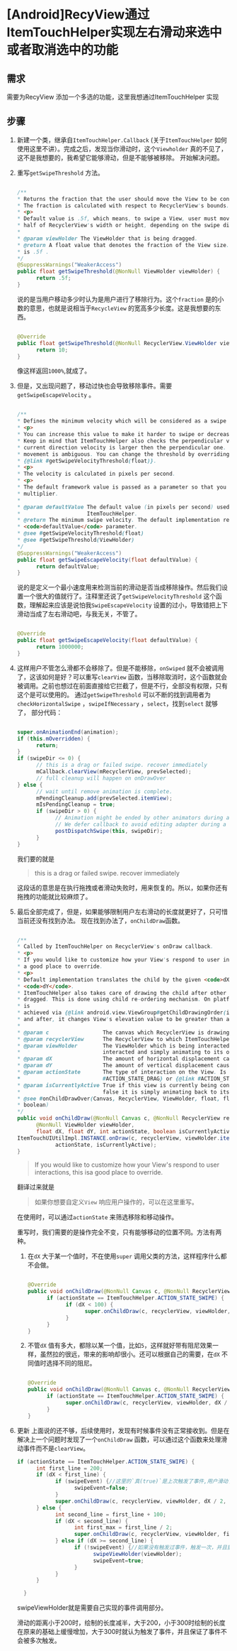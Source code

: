 # [Android]RecyView通过ItemTouchHelper实现左右滑动来选中或者取消选中的功能

## 需求

需要为RecyView 添加一个多选的功能，这里我想通过ItemTouchHelper 实现

## 步骤

1. 新建一个类，继承自`ItemTouchHelper.Callback` (关于`ItemTouchHelper` 如何使用这里不讲）。完成之后，发现当你滑动时，这个`Viewholder` 真的不见了，这不是我想要的，我希望它能够滑动，但是不能够被移除。
开始解决问题。

2. 重写`getSwipeThreshold` 方法。

      ```java

      /**
      * Returns the fraction that the user should move the View to be considered as swiped.
      * The fraction is calculated with respect to RecyclerView's bounds.
      * <p>
      * Default value is .5f, which means, to swipe a View, user must move the View at least
      * half of RecyclerView's width or height, depending on the swipe direction.
      *
      * @param viewHolder The ViewHolder that is being dragged.
      * @return A float value that denotes the fraction of the View size. Default value
      * is .5f .
      */
      @SuppressWarnings("WeakerAccess")
      public float getSwipeThreshold(@NonNull ViewHolder viewHolder) {
            return .5f;
      }
      ```

      说的是当用户移动多少时认为是用户进行了移除行为。这个`fraction` 是的小数的意思，也就是说相当于`RecycleView` 的宽高多少长度。这是我想要的东西。

      ```java

      @Override
      public float getSwipeThreshold(@NonNull RecyclerView.ViewHolder viewHolder) {
            return 10;
      }
      ```

      像这样返回`1000%`,就成了。

3. 但是，又出现问题了，移动过快也会导致移除事件。需要`getSwipeEscapeVelocity` 。

      ```java

      /**
      * Defines the minimum velocity which will be considered as a swipe action by the user.
      * <p>
      * You can increase this value to make it harder to swipe or decrease it to make it easier.
      * Keep in mind that ItemTouchHelper also checks the perpendicular velocity and makes sure
      * current direction velocity is larger then the perpendicular one. Otherwise, user's
      * movement is ambiguous. You can change the threshold by overriding
      * {@link #getSwipeVelocityThreshold(float)}.
      * <p>
      * The velocity is calculated in pixels per second.
      * <p>
      * The default framework value is passed as a parameter so that you can modify it with a
      * multiplier.
      *
      * @param defaultValue The default value (in pixels per second) used by the
      *                     ItemTouchHelper.
      * @return The minimum swipe velocity. The default implementation returns the
      * <code>defaultValue</code> parameter.
      * @see #getSwipeVelocityThreshold(float)
      * @see #getSwipeThreshold(ViewHolder)
      */
      @SuppressWarnings("WeakerAccess")
      public float getSwipeEscapeVelocity(float defaultValue) {
            return defaultValue;
      }
      ```

      说的是定义一个最小速度用来检测当前的滑动是否当成移除操作。然后我们设置一个很大的值就行了。注释里还说了`getSwipeVelocityThreshold` 这个函数，理解起来应该是说怕我`SwipeEscapeVelocity` 设置的过小，导致错把上下滑动当成了左右滑动吧，与我无关，不管了。

      ```java

      @Override
      public float getSwipeEscapeVelocity(float defaultValue) {
            return 1000000;
      }
      ```

4. 这样用户不管怎么滑都不会移除了。但是不能移除，`onSwiped` 就不会被调用了，这该如何是好？可以重写`clearView` 函数，当移除取消时，这个函数就会被调用。之前也想过在前面直接给它拦截了，但是不行，全部没有权限，只有这个是可以使用的。
      通过`getSwipeThreshold` 可以不断的找到调用者为`checkHorizontalSwipe` ，`swipeIfNecessary` ，`select`，找到`select` 就够了，
      部分代码：

      ```java

      super.onAnimationEnd(animation);
      if (this.mOverridden) {
            return;
      }
      if (swipeDir <= 0) {
            // this is a drag or failed swipe. recover immediately
            mCallback.clearView(mRecyclerView, prevSelected);
            // full cleanup will happen on onDrawOver
      } else {
            // wait until remove animation is complete.
            mPendingCleanup.add(prevSelected.itemView);
            mIsPendingCleanup = true;
            if (swipeDir > 0) {
                  // Animation might be ended by other animators during a layout.
                  // We defer callback to avoid editing adapter during a layout.
                  postDispatchSwipe(this, swipeDir);
            }
      }
      ```

      我们要的就是
      >this is a drag or failed swipe. recover immediately

      这段话的意思是在执行拖拽或者滑动失败时，用来恢复的。所以，如果你还有拖拽的功能就比较麻烦了。

5. 最后全部完成了，但是，如果能够限制用户左右滑动的长度就更好了，只可惜当前还没有找到办法。
      现在找到办法了，`onChildDraw`函数。

      ```java

      /**
      * Called by ItemTouchHelper on RecyclerView's onDraw callback.
      * <p>
      * If you would like to customize how your View's respond to user interactions, this is
      * a good place to override.
      * <p>
      * Default implementation translates the child by the given <code>dX</code>,
      * <code>dY</code>.
      * ItemTouchHelper also takes care of drawing the child after other children if it is being
      * dragged. This is done using child re-ordering mechanism. On platforms prior to L, this
      * is
      * achieved via {@link android.view.ViewGroup#getChildDrawingOrder(int, int)} and on L
      * and after, it changes View's elevation value to be greater than all other children.)
      *
      * @param c                 The canvas which RecyclerView is drawing its children
      * @param recyclerView      The RecyclerView to which ItemTouchHelper is attached to
      * @param viewHolder        The ViewHolder which is being interacted by the User or it was
      *                          interacted and simply animating to its original position
      * @param dX                The amount of horizontal displacement caused by user's action
      * @param dY                The amount of vertical displacement caused by user's action
      * @param actionState       The type of interaction on the View. Is either {@link
      *                          #ACTION_STATE_DRAG} or {@link #ACTION_STATE_SWIPE}.
      * @param isCurrentlyActive True if this view is currently being controlled by the user or
      *                          false it is simply animating back to its original state.
      * @see #onChildDrawOver(Canvas, RecyclerView, ViewHolder, float, float, int,
      * boolean)
      */
      public void onChildDraw(@NonNull Canvas c, @NonNull RecyclerView recyclerView,
            @NonNull ViewHolder viewHolder,
            float dX, float dY, int actionState, boolean isCurrentlyActive) {
      ItemTouchUIUtilImpl.INSTANCE.onDraw(c, recyclerView, viewHolder.itemView, dX, dY,
                  actionState, isCurrentlyActive);
      }

      ```

      >If you would like to customize how your View's respond to user interactions, this isa good place to override.

      翻译过来就是

      >如果你想要自定义`View` 响应用户操作的，可以在这里重写。

      在使用时，可以通过`actionState` 来筛选移除和移动操作。

      重写时，我们需要的是操作完全不变，只有能够移动的位置不同。方法有两种。

      1. 在`dX` 大于某一个值时，不在使用`super` 调用父类的方法，这样程序什么都不会做。

            ```java

            @Override
            public void onChildDraw(@NonNull Canvas c, @NonNull RecyclerView recyclerView, @NonNull RecyclerView.ViewHolder viewHolder, float dX, float dY, int actionState, boolean isCurrentlyActive) {
                  if (actionState == ItemTouchHelper.ACTION_STATE_SWIPE) {
                        if (dX < 100) {
                              super.onChildDraw(c, recyclerView, viewHolder, dX, dY, actionState, isCurrentlyActive);
                        }
                  }
            }

            ```

      2. 不管`dX` 值有多大，都除以某一个值，比如`5`，这样就好带有阻尼效果一样，虽然拉的很远，带来的影响却很小。还可以根据自己的需要，在`dX` 不同值时选择不同的阻尼。

            ```java

            @Override
            public void onChildDraw(@NonNull Canvas c, @NonNull RecyclerView recyclerView, @NonNull RecyclerView.ViewHolder viewHolder, float dX, float dY, int actionState, boolean isCurrentlyActive) {
                  if (actionState == ItemTouchHelper.ACTION_STATE_SWIPE) {
                        super.onChildDraw(c, recyclerView, viewHolder, dX / 5, dY, actionState, isCurrentlyActive);
                  }
            }

            ```

6. 更新
      上面说的还不够，后续使用时，发现有时候事件没有正常接收到。但是在解决上一个问题时发现了一个`onChildDraw` 函数，可以通过这个函数来处理滑动事件而不是`clearView`。

      ```java
      if (actionState == ItemTouchHelper.ACTION_STATE_SWIPE) {
            int first_line = 200;
            if (dX < first_line) {
                  if (swipeEvent) {//这里的`真(true)`是上次触发了事件,用户滑动了回来（在这里可能也可以设置一个取消事件，不过效果不是很好），或者用户第二次滑动，重置为false，为的是用户滑动超过300时能够触发事件
                        swipeEvent=false;
                  }
                  super.onChildDraw(c, recyclerView, viewHolder, dX / 2, dY, actionState, isCurrentlyActive);
            } else {
                  int second_line = first_line + 100;
                  if (dX < second_line) {
                        int first_max = first_line / 2;
                        super.onChildDraw(c, recyclerView, viewHolder, first_max + (dX - first_line) / 4, dY, actionState, isCurrentlyActive);
                  } else if (dX >= second_line) {
                        if (!swipeEvent) {//如果没有触发过事件，触发一次，并且重置为true，保证下次不会触发
                              swipeViewHolder(viewHolder);
                              swipeEvent=true;
                        }
                  }
            }

        }
      ```

      swipeViewHolder就是需要自己实现的事件调用部分。

      滑动的距离小于200时，绘制的长度减半，大于200，小于300时绘制的长度在原来的基础上缓慢增加，大于300时就认为触发了事件，并且保证了事件不会被多次触发。
